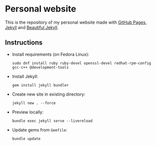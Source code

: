 # Personal website

This is the repository of my personal website made with [GitHub Pages](https://docs.github.com/en/pages),
[Jekyll](https://jekyllrb.com/) and [Beautiful Jekyll](https://beautifuljekyll.com/).


## Instructions

- Install requirements (on Fedora Linux):
    ```
    sudo dnf install ruby ruby-devel openssl-devel redhat-rpm-config gcc-c++ @development-tools
    ```

- Install Jekyll:
    ```
    gem install jekyll bundler
    ```

- Create new site in existing directory:
    ```
    jekyll new . --force
    ```

- Preview locally:
    ```
    bundle exec jekyll serve --livereload
    ```

- Update gems from `Gemfile`:
    ```
    bundle update
    ```

